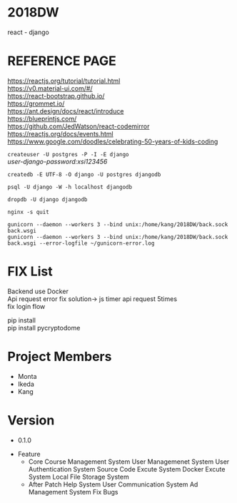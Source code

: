 # 2018DW   
react - django   
   
# REFERENCE PAGE   
https://reactjs.org/tutorial/tutorial.html   
https://v0.material-ui.com/#/   
https://react-bootstrap.github.io/   
https://grommet.io/   
https://ant.design/docs/react/introduce   
https://blueprintjs.com/   
https://github.com/JedWatson/react-codemirror   
https://reactjs.org/docs/events.html   
https://www.google.com/doodles/celebrating-50-years-of-kids-coding   
      
   
`createuser -U postgres -P -I -E django`  
*user-django-password:xsi123456*

`createdb -E UTF-8 -O django -U postgres djangodb`   

`psql -U django -W -h localhost djangodb`

`dropdb -U django djangodb`

`nginx -s quit`

```
gunicorn --daemon --workers 3 --bind unix:/home/kang/2018DW/back.sock back.wsgi
gunicorn --daemon --workers 3 --bind unix:/home/kang/2018DW/back.sock back.wsgi --error-logfile ~/gunicorn-error.log
```

       
# FIX List   
Backend use Docker   
Api request error fix solution-> js timer api request 5times   
fix login flow      
   
pip install   
pip install pycryptodome   
   

# Project Members   
 - Monta   
 - Ikeda   
 - Kang

# Version   
 * 0.1.0    
 - Feature
    - Core
        Course Management System
        User Managemenet System
        User Authentication System
        Source Code Excute System
        Docker Excute System
        Local File Storage System
    - After Patch
        Help System
        User Communication System
        Ad Management System
        Fix Bugs
